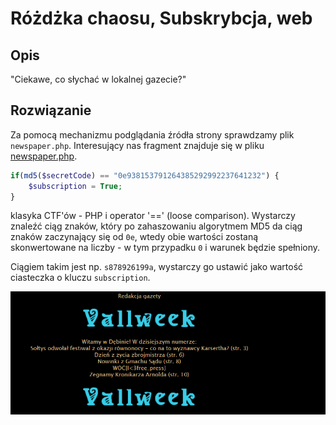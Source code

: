 # Różdżka chaosu, Subskrybcja, web

## Opis
"Ciekawe, co słychać w lokalnej gazecie?"

## Rozwiązanie

Za pomocą mechanizmu podglądania źródła strony sprawdzamy plik `newspaper.php`.
Interesujący nas fragment znajduje się w pliku [newspaper.php](./newspaper.php).

```php
if(md5($secretCode) == "0e938153791264385292992237641232") {
    $subscription = True;
}
```

klasyka CTF'ów - PHP i operator '==' (loose comparison). Wystarczy znaleźć ciąg znaków, który po zahaszowaniu algorytmem MD5 da ciąg znaków zaczynający się od `0e`, wtedy obie wartości zostaną skonwertowane na liczby - w tym przypadku `0` i warunek będzie spełniony.

Ciągiem takim jest np. `s878926199a`, wystarczy go ustawić jako wartość ciasteczka o kluczu `subscription`.

![solve](./solve.png)
